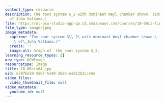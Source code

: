 ```yaml
---
content_type: resource
description: The root system G_2 with dominant Weyl chamber shown. (Image courtesy
  of Juha Valkama.)
file: https://ol-ocw-studio-app-qa.s3.amazonaws.com/courses/18-06ci-linear-algebra-communications-intensive-spring-2004/e507be1055075a082b2dea012b3cce5e_18-06cis04.jpg
file_type: image/jpeg
image_metadata:
  caption: "The root system G\\_2\_with dominant Weyl chamber shown.\_(Image courtesy\
    \ of\_Juha Valkama.)"
  credit: ''
  image-alt: Graph of  the root system G_2.
learning_resource_types: []
ocw_type: OCWImage
resourcetype: Image
title: 18-06cis04.jpg
uid: e507be10-5507-5a08-2b2d-ea012b3cce5e
video_files:
  video_thumbnail_file: null
video_metadata:
  youtube_id: null
---
```

